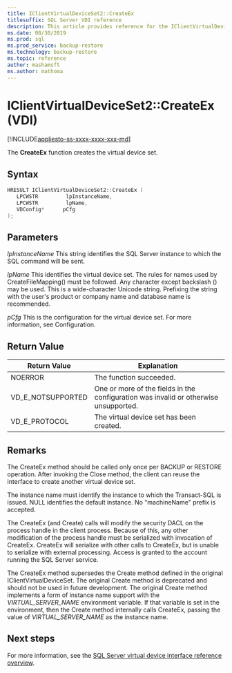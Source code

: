 ```yaml
---
title: IClientVirtualDeviceSet2::CreateEx
titlesuffix: SQL Server VDI reference
description: This article provides reference for the IClientVirtualDeviceSet2::CreateEx command.
ms.date: 08/30/2019
ms.prod: sql
ms.prod_service: backup-restore
ms.technology: backup-restore
ms.topic: reference
author: mashamsft
ms.author: mathoma
---
```


# IClientVirtualDeviceSet2::CreateEx (VDI)

[!INCLUDE[appliesto-ss-xxxx-xxxx-xxx-md](../../../includes/applies-to-version/sqlserver.md)]

The **CreateEx** function creates the virtual device set.

## Syntax

```c
HRESULT IClientVirtualDeviceSet2::CreateEx (
   LPCWSTR         lpInstanceName,
   LPCWSTR         lpName,
   VDConfig*      pCfg
);
```

## Parameters

*lpInstanceName*
This string identifies the SQL Server instance to which the SQL command will be sent.

*lpName*
This identifies the virtual device set. The rules for names used by CreateFileMapping() must be followed. Any character except backslash (\) may be used. This is a wide-character Unicode string. Prefixing the string with the user's product or company name and database name is recommended.

*pCfg*
This is the configuration for the virtual device set. For more information, see Configuration.

## Return Value

|Return Value | Explanation |
|---|---|
| NOERROR | The function succeeded. |
| VD_E_NOTSUPPORTED | One or more of the fields in the configuration was invalid or otherwise unsupported. |
| VD_E_PROTOCOL | The virtual device set has been created. |

## Remarks

The CreateEx method should be called only once per BACKUP or RESTORE operation. After invoking the Close method, the client can reuse the interface to create another virtual device set.

The instance name must identify the instance to which the Transact-SQL is issued. NULL identifies the default instance. No "machineName\" prefix is accepted.

The CreateEx (and Create) calls will modify the security DACL on the process handle in the client process. Because of this, any other modification of the process handle must be serialized with invocation of CreateEx. CreateEx will serialize with other calls to CreateEx, but is unable to serialize with external processing. Access is granted to the account running the SQL Server service.

The CreateEx method supersedes the Create method defined in the original IClientVirtualDeviceSet. The original Create method is deprecated and should not be used in future development. The original Create method implements a form of instance name support with the _VIRTUAL_SERVER_NAME_ environment variable. If that variable is set in the environment, then the Create method internally calls CreateEx, passing the value of _VIRTUAL_SERVER_NAME_ as the instance name.

## Next steps

For more information, see the [SQL Server virtual device interface reference overview](reference-virtual-device-interface.md).